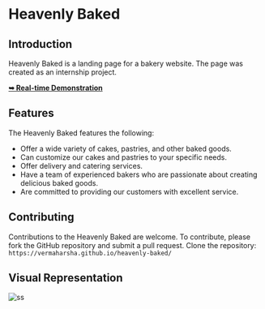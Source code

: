 # Heavenly Baked

## Introduction

Heavenly Baked is a landing page for a bakery website. The page was created as an internship project.

<a href="https://vermaharsha.github.io/heavenly-baked/"><strong>➥ Real-time Demonstration</strong></a>

## Features

The Heavenly Baked features the following:

* Offer a wide variety of cakes, pastries, and other baked goods.
* Can customize our cakes and pastries to your specific needs.
* Offer delivery and catering services.
* Have a team of experienced bakers who are passionate about creating delicious baked goods.
* Are committed to providing our customers with excellent service.


## Contributing

Contributions to the Heavenly Baked are welcome. To contribute, please fork the GitHub repository and submit a pull request.
Clone the repository: 
```https://vermaharsha.github.io/heavenly-baked/```


## Visual Representation
![ss](https://github.com/vermaharsha/vermaharsha/assets/111423734/be888f5e-d76f-4ce4-8f65-4629a38c6e47)

